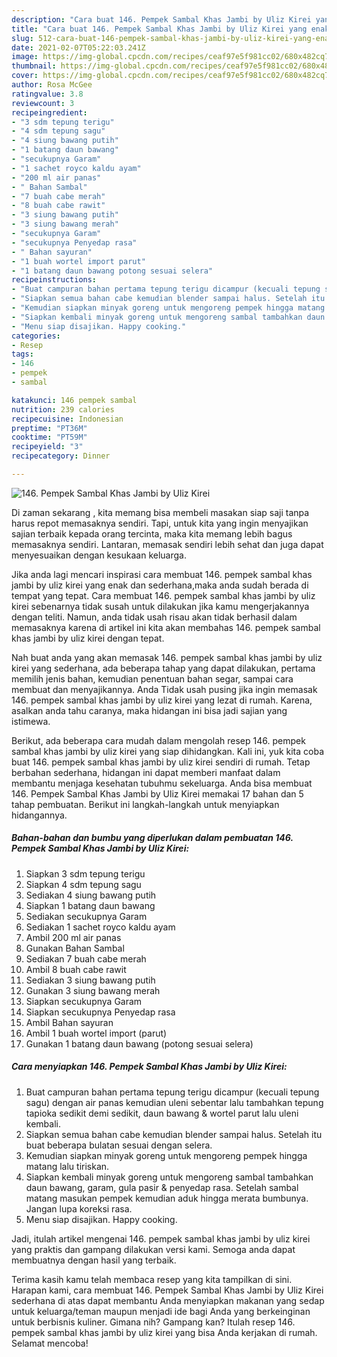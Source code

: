 ```yaml
---
description: "Cara buat 146. Pempek Sambal Khas Jambi by Uliz Kirei yang enak Untuk Jualan"
title: "Cara buat 146. Pempek Sambal Khas Jambi by Uliz Kirei yang enak Untuk Jualan"
slug: 512-cara-buat-146-pempek-sambal-khas-jambi-by-uliz-kirei-yang-enak-untuk-jualan
date: 2021-02-07T05:22:03.241Z
image: https://img-global.cpcdn.com/recipes/ceaf97e5f981cc02/680x482cq70/146-pempek-sambal-khas-jambi-by-uliz-kirei-foto-resep-utama.jpg
thumbnail: https://img-global.cpcdn.com/recipes/ceaf97e5f981cc02/680x482cq70/146-pempek-sambal-khas-jambi-by-uliz-kirei-foto-resep-utama.jpg
cover: https://img-global.cpcdn.com/recipes/ceaf97e5f981cc02/680x482cq70/146-pempek-sambal-khas-jambi-by-uliz-kirei-foto-resep-utama.jpg
author: Rosa McGee
ratingvalue: 3.8
reviewcount: 3
recipeingredient:
- "3 sdm tepung terigu"
- "4 sdm tepung sagu"
- "4 siung bawang putih"
- "1 batang daun bawang"
- "secukupnya Garam"
- "1 sachet royco kaldu ayam"
- "200 ml air panas"
- " Bahan Sambal"
- "7 buah cabe merah"
- "8 buah cabe rawit"
- "3 siung bawang putih"
- "3 siung bawang merah"
- "secukupnya Garam"
- "secukupnya Penyedap rasa"
- " Bahan sayuran"
- "1 buah wortel import parut"
- "1 batang daun bawang potong sesuai selera"
recipeinstructions:
- "Buat campuran bahan pertama tepung terigu dicampur (kecuali tepung sagu) dengan air panas kemudian uleni sebentar lalu tambahkan tepung tapioka sedikit demi sedikit, daun bawang &amp; wortel parut lalu uleni kembali."
- "Siapkan semua bahan cabe kemudian blender sampai halus. Setelah itu buat beberapa bulatan sesuai dengan selera."
- "Kemudian siapkan minyak goreng untuk mengoreng pempek hingga matang lalu tiriskan."
- "Siapkan kembali minyak goreng untuk mengoreng sambal tambahkan daun bawang, garam, gula pasir &amp; penyedap rasa. Setelah sambal matang masukan pempek kemudian aduk hingga merata bumbunya. Jangan lupa koreksi rasa."
- "Menu siap disajikan. Happy cooking."
categories:
- Resep
tags:
- 146
- pempek
- sambal

katakunci: 146 pempek sambal 
nutrition: 239 calories
recipecuisine: Indonesian
preptime: "PT36M"
cooktime: "PT59M"
recipeyield: "3"
recipecategory: Dinner

---
```



![146. Pempek Sambal Khas Jambi by Uliz Kirei](https://img-global.cpcdn.com/recipes/ceaf97e5f981cc02/680x482cq70/146-pempek-sambal-khas-jambi-by-uliz-kirei-foto-resep-utama.jpg)

Di zaman  sekarang , kita memang bisa membeli masakan siap saji tanpa harus repot memasaknya sendiri. Tapi, untuk kita yang ingin menyajikan sajian terbaik kepada orang tercinta, maka kita memang lebih bagus memasaknya sendiri. Lantaran, memasak sendiri lebih sehat dan juga dapat menyesuaikan dengan kesukaan keluarga.

Jika anda lagi mencari inspirasi cara membuat 146. pempek sambal khas jambi by uliz kirei yang enak dan sederhana,maka anda sudah berada di tempat yang tepat. Cara membuat 146. pempek sambal khas jambi by uliz kirei  sebenarnya tidak susah untuk dilakukan jika kamu mengerjakannya dengan teliti. Namun, anda tidak usah risau akan tidak berhasil dalam memasaknya 
karena di artikel ini kita akan membahas 146. pempek sambal khas jambi by uliz kirei dengan tepat.  



Nah buat anda yang akan memasak 146. pempek sambal khas jambi by uliz kirei yang sederhana, ada beberapa tahap yang dapat dilakukan, pertama memilih jenis bahan, kemudian penentuan bahan segar, sampai cara membuat dan menyajikannya. Anda Tidak usah pusing jika ingin memasak 146. pempek sambal khas jambi by uliz kirei yang lezat di rumah. Karena, asalkan anda  tahu caranya, maka hidangan ini bisa jadi sajian yang istimewa.

Berikut, ada beberapa cara mudah dalam mengolah resep 146. pempek sambal khas jambi by uliz kirei yang siap dihidangkan. Kali ini, yuk kita coba buat 146. pempek sambal khas jambi by uliz kirei sendiri di rumah. Tetap berbahan sederhana, hidangan ini dapat memberi manfaat dalam membantu menjaga kesehatan tubuhmu sekeluarga. Anda bisa membuat 146. Pempek Sambal Khas Jambi by Uliz Kirei memakai 17 bahan dan 5 tahap pembuatan. Berikut ini langkah-langkah untuk menyiapkan hidangannya.

<!--inarticleads1-->

##### Bahan-bahan dan bumbu yang diperlukan dalam pembuatan 146. Pempek Sambal Khas Jambi by Uliz Kirei:

1. Siapkan 3 sdm tepung terigu
1. Siapkan 4 sdm tepung sagu
1. Sediakan 4 siung bawang putih
1. Siapkan 1 batang daun bawang
1. Sediakan secukupnya Garam
1. Sediakan 1 sachet royco kaldu ayam
1. Ambil 200 ml air panas
1. Gunakan  Bahan Sambal
1. Sediakan 7 buah cabe merah
1. Ambil 8 buah cabe rawit
1. Sediakan 3 siung bawang putih
1. Gunakan 3 siung bawang merah
1. Siapkan secukupnya Garam
1. Siapkan secukupnya Penyedap rasa
1. Ambil  Bahan sayuran
1. Ambil 1 buah wortel import (parut)
1. Gunakan 1 batang daun bawang (potong sesuai selera)




<!--inarticleads2-->

##### Cara menyiapkan 146. Pempek Sambal Khas Jambi by Uliz Kirei:

1. Buat campuran bahan pertama tepung terigu dicampur (kecuali tepung sagu) dengan air panas kemudian uleni sebentar lalu tambahkan tepung tapioka sedikit demi sedikit, daun bawang &amp; wortel parut lalu uleni kembali.
1. Siapkan semua bahan cabe kemudian blender sampai halus. Setelah itu buat beberapa bulatan sesuai dengan selera.
1. Kemudian siapkan minyak goreng untuk mengoreng pempek hingga matang lalu tiriskan.
1. Siapkan kembali minyak goreng untuk mengoreng sambal tambahkan daun bawang, garam, gula pasir &amp; penyedap rasa. Setelah sambal matang masukan pempek kemudian aduk hingga merata bumbunya. Jangan lupa koreksi rasa.
1. Menu siap disajikan. Happy cooking.




Jadi, itulah artikel mengenai  146. pempek sambal khas jambi by uliz kirei  yang praktis dan gampang dilakukan versi kami. Semoga anda dapat membuatnya dengan hasil yang terbaik. 

Terima kasih kamu telah membaca resep yang kita tampilkan di sini. Harapan kami, cara membuat  146. Pempek Sambal Khas Jambi by Uliz Kirei sederhana di atas dapat membantu Anda menyiapkan makanan yang sedap untuk keluarga/teman maupun menjadi ide bagi Anda yang berkeinginan untuk berbisnis kuliner. Gimana nih? Gampang kan? Itulah resep 146. pempek sambal khas jambi by uliz kirei yang bisa Anda kerjakan di rumah. Selamat mencoba!

